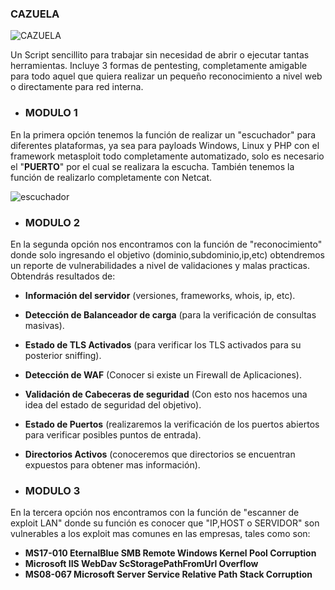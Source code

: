 ### CAZUELA

![CAZUELA](https://user-images.githubusercontent.com/59061779/94367297-0d407580-00de-11eb-94ae-a6b6ce39545b.png)

Un Script sencillito para trabajar sin necesidad de abrir o ejecutar tantas herramientas. Incluye 3 formas de pentesting, completamente amigable para todo aquel que quiera realizar un pequeño reconocimiento a nivel web o directamente para red interna.

- ### **MODULO 1** 
En la primera opción tenemos la función de realizar un "escuchador" para diferentes plataformas, ya sea para payloads Windows, Linux y PHP con el framework metasploit todo completamente automatizado, solo es necesario el "**PUERTO**" por el cual se realizara la escucha. También tenemos la función de realizarlo completamente con Netcat. 

![escuchador](https://user-images.githubusercontent.com/59061779/94367996-2519f880-00e2-11eb-9211-16f025a9f3ba.png)

- ### **MODULO 2** 
En la segunda opción nos encontramos con la función de "reconocimiento" donde solo ingresando el objetivo (dominio,subdominio,ip,etc) obtendremos un reporte de vulnerabilidades a nivel de validaciones y malas practicas. Obtendrás resultados de:

- **Información del servidor** (versiones, frameworks, whois, ip, etc).
- **Detección de Balanceador de carga** (para la verificación de consultas masivas).
- **Estado de TLS Activados** (para verificar los TLS activados para su posterior sniffing).
- **Detección de WAF** (Conocer si existe un Firewall de Aplicaciones).
- **Validación de Cabeceras de seguridad** (Con esto nos hacemos una idea del estado de seguridad del objetivo).
- **Estado de Puertos** (realizaremos la verificación de los puertos abiertos para verificar posibles puntos de entrada).
- **Directorios Activos** (conoceremos que directorios se encuentran expuestos para obtener mas información).


- ### **MODULO 3**
En la tercera opción nos encontramos con la función de "escanner de exploit LAN" donde su función es conocer que "IP,HOST o SERVIDOR" son vulnerables a los exploit mas comunes en las empresas, tales como son: 

- **MS17-010 EternalBlue SMB Remote Windows Kernel Pool Corruption**
- **Microsoft IIS WebDav ScStoragePathFromUrl Overflow**
- **MS08-067 Microsoft Server Service Relative Path Stack Corruption** 
